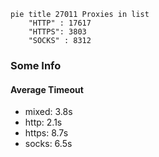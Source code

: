 
```mermaid
pie title 27011 Proxies in list
    "HTTP" : 17617
    "HTTPS": 3803
    "SOCKS" : 8312
```

### Some Info
#### Average Timeout

- mixed: 3.8s
- http: 2.1s
- https: 8.7s
- socks: 6.5s